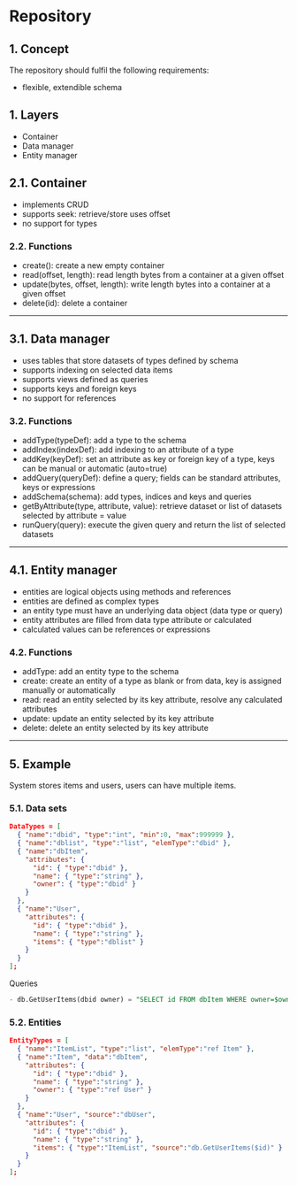 # Repository

## 1. Concept
The repository should fulfil the following requirements:
- flexible, extendible schema


## 1. Layers
- Container
- Data manager
- Entity manager

## 2.1. Container
- implements CRUD
- supports seek: retrieve/store uses offset
- no support for types

### 2.2. Functions
- create(): create a new empty container
- read(offset, length): read length bytes from a container at a given offset
- update(bytes, offset, length): write length bytes into a container at a given offset
- delete(id): delete a container

---

## 3.1. Data manager
- uses tables that store datasets of types defined by schema
- supports indexing on selected data items
- supports views defined as queries
- supports keys and foreign keys
- no support for references

### 3.2. Functions
- addType(typeDef): add a type to the schema
- addIndex(indexDef): add indexing to an attribute of a type
- addKey(keyDef): set an attribute as key or foreign key of a type, keys can be manual or automatic (auto=true)
- addQuery(queryDef): define a query; fields can be standard attributes, keys or expressions
- addSchema(schema): add types, indices and keys and queries
- getByAttribute(type, attribute, value): retrieve dataset or list of datasets selected by attribute = value
- runQuery(query): execute the given query and return the list of selected datasets

---

## 4.1. Entity manager
- entities are logical objects using methods and references
- entities are defined as complex types
- an entity type must have an underlying data object (data type or query)
- entity attributes are filled from data type attribute or calculated
- calculated values can be references or expressions

### 4.2. Functions
- addType: add an entity type to the schema
- create: create an entity of a type as blank or from data, key is assigned manually or automatically
- read: read an entity selected by its key attribute, resolve any calculated attributes
- update: update an entity selected by its key attribute
- delete: delete an entity selected by its key attribute

---

## 5. Example
System stores items and users, users can have multiple items.

### 5.1. Data sets
```json
DataTypes = [
  { "name":"dbid", "type":"int", "min":0, "max":999999 },
  { "name":"dblist", "type":"list", "elemType":"dbid" },
  { "name":"dbItem",
    "attributes": {
      "id": { "type":"dbid" },
      "name": { "type":"string" },
      "owner": { "type":"dbid" }
    }
  },
  { "name":"User",
    "attributes": {
      "id": { "type":"dbid" },
      "name": { "type":"string" },
      "items": { "type":"dblist" }
    }
  }
];
```

Queries
```sql
- db.GetUserItems(dbid owner) = "SELECT id FROM dbItem WHERE owner=$owner";
```

### 5.2. Entities
```json
EntityTypes = [
  { "name":"ItemList", "type":"list", "elemType":"ref Item" },
  { "name":"Item", "data":"dbItem",
    "attributes": {
      "id": { "type":"dbid" },
      "name": { "type":"string" },
      "owner": { "type":"ref User" }
    }
  },
  { "name":"User", "source":"dbUser",
    "attributes": {
      "id": { "type":"dbid" },
      "name": { "type":"string" },
      "items": { "type":"ItemList", "source":"db.GetUserItems($id)" }
    }
  }
];
```